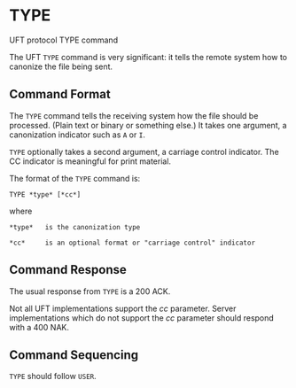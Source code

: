 # TYPE

UFT protocol TYPE command

The UFT `TYPE` command is very significant:
it tells the remote system how to canonize the file being sent.

## Command Format

The `TYPE` command tells the receiving system how the file
should be processed. (Plain text or binary or something else.)
It takes one argument, a canonization indicator such as `A` or `I`.

`TYPE` optionally takes a second argument, a carriage control indicator.
The CC indicator is meaningful for print material.

The format of the `TYPE` command is:

    TYPE *type* [*cc*]

where

    *type*   is the canonization type

    *cc*     is an optional format or "carriage control" indicator

## Command Response

The usual response from `TYPE` is a 200 ACK.

Not all UFT implementations support the *cc* parameter.
Server implementations which do not support the *cc* parameter
should respond with a 400 NAK.

## Command Sequencing

`TYPE` should follow `USER`.


